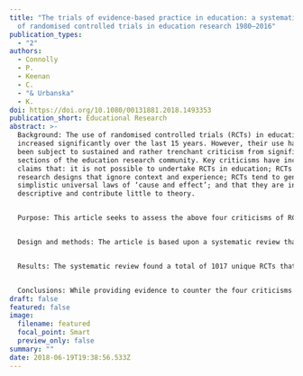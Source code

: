 ```yaml
---
title: "The trials of evidence-based practice in education: a systematic review
  of randomised controlled trials in education research 1980–2016"
publication_types:
  - "2"
authors:
  - Connolly
  - P.
  - Keenan
  - C.
  - "& Urbanska"
  - K.
doi: https://doi.org/10.1080/00131881.2018.1493353
publication_short: Educational Research
abstract: >-
  Background: The use of randomised controlled trials (RCTs) in education has
  increased significantly over the last 15 years. However, their use has also
  been subject to sustained and rather trenchant criticism from significant
  sections of the education research community. Key criticisms have included the
  claims that: it is not possible to undertake RCTs in education; RCTs are blunt
  research designs that ignore context and experience; RCTs tend to generate
  simplistic universal laws of ‘cause and effect’; and that they are inherently
  descriptive and contribute little to theory.


  Purpose: This article seeks to assess the above four criticisms of RCTs by considering the actual evidence in relation to the use of RCTs in education in practice.


  Design and methods: The article is based upon a systematic review that has sought to identify and describe all RCTs conducted in educational settings and including a focus on educational outcomes between 1980 and 2016. The search is limited to articles and reports published in English.


  Results: The systematic review found a total of 1017 unique RCTs that have been completed and reported between 1980 and 2016. Just over three quarters of these have been produced over the last 10 years, reflecting the significant increase in the use of RCTs in recent years. Overall, just over half of all RCTs identified were conducted in North America and a little under a third in Europe. The RCTs cover a wide range of educational settings and focus on an equally wide range of educational interventions and outcomes. The findings not only disprove the claim that it is not possible to do RCTs in education but also provide some supporting evidence to challenge the other three key criticisms outlined earlier.


  Conclusions: While providing evidence to counter the four criticisms outlined earlier, the article suggests that there remains significant progress to be made. The article concludes by outlining some key challenges for researchers undertaking RCTs in education.
draft: false
featured: false
image:
  filename: featured
  focal_point: Smart
  preview_only: false
summary: ""
date: 2018-06-19T19:38:56.533Z
---
```

